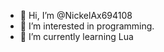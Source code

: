 - 👋 Hi, I’m @NickelAx694108
- 👀 I’m interested in programming.
- 🌱 I’m currently learning Lua

<!---
NickelAx694108/NickelAx694108 is a ✨ special ✨ repository because its `README.md` (this file) appears on your GitHub profile.
You can click the Preview link to take a look at your changes.
--->
